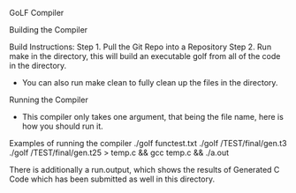 GoLF Compiler 

Building the Compiler

Build Instructions:
Step 1. Pull the Git Repo into a Repository
Step 2. Run make in the directory, this will build an executable golf from all of the code in the directory.
 - You can also run make clean to fully clean up the files in the directory.

Running the Compiler
- This compiler only takes one argument, that being the file name, here is how you should run it.

Examples of running the compiler
./golf functest.txt
./golf /TEST/final/gen.t3
./golf /TEST/final/gen.t25 > temp.c && gcc temp.c && ./a.out

There is additionally a run.output, which shows the results of Generated C Code which has been submitted as well in this directory.
